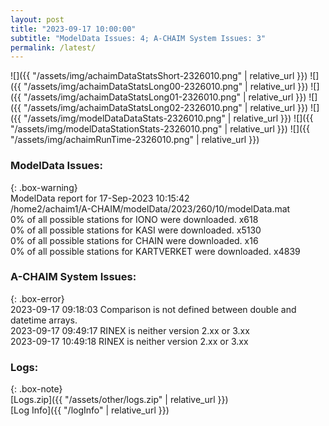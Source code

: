 ```yaml
---
layout: post
title: "2023-09-17 10:00:00"
subtitle: "ModelData Issues: 4; A-CHAIM System Issues: 3"
permalink: /latest/
---
```


![]({{ "/assets/img/achaimDataStatsShort-2326010.png" | relative_url }})
![]({{ "/assets/img/achaimDataStatsLong00-2326010.png" | relative_url }})
![]({{ "/assets/img/achaimDataStatsLong01-2326010.png" | relative_url }})
![]({{ "/assets/img/achaimDataStatsLong02-2326010.png" | relative_url }})
![]({{ "/assets/img/modelDataDataStats-2326010.png" | relative_url }})
![]({{ "/assets/img/modelDataStationStats-2326010.png" | relative_url }})
![]({{ "/assets/img/achaimRunTime-2326010.png" | relative_url }})


### ModelData Issues:  
  
{: .box-warning}  
 ModelData report for 17-Sep-2023 10:15:42   
 /home2/achaim1/A-CHAIM/modelData/2023/260/10/modelData.mat   
 0% of all possible stations for IONO were downloaded. x618   
 0% of all possible stations for KASI were downloaded. x5130   
 0% of all possible stations for CHAIN were downloaded. x16   
 0% of all possible stations for KARTVERKET were downloaded. x4839   
  
### A-CHAIM System Issues:  
  
{: .box-error}  
2023-09-17 09:18:03 Comparison is not defined between double and datetime arrays.  
2023-09-17 09:49:17 RINEX is neither version 2.xx or 3.xx  
2023-09-17 10:49:18 RINEX is neither version 2.xx or 3.xx  

### Logs:  
  
{: .box-note}  
[Logs.zip]({{ "/assets/other/logs.zip" | relative_url }})  
[Log Info]({{ "/logInfo" | relative_url }})  
